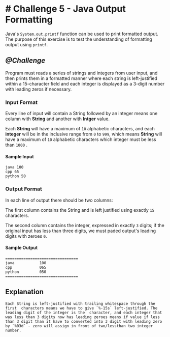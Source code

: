 # # Challenge 5 - Java Output Formatting

Java's `System.out.printf` function can be used to print formatted output. The purpose of this exercise is to test the understanding of formatting output using `printf`.

## *@Challenge*

Program must reads a series of strings and integers from user input, and then prints them in a formatted manner where each string is left-justified within a 15-character field and each integer is displayed as a 3-digit number with leading zeros if necessary.

### Input Format

Every line of input will contain a String followed by an integer means one column with **String** and another with **Intger** value. 

Each **String** will have a maximum of `10` alphabetic characters, and each **integer** will be in the inclusive range from `0` to `999`, which means **String** will have a maximum of `10` alphabetic characters which integer must be less than `1000` .

#### Sample Input

    java 100
    cpp 65
    python 50


### Output Format

In each line of output there should be two columns:

The first column contains the String and is left justified using exactly `15` characters.

The second column contains the integer, expressed in exactly `3` digits; if the original input has less than three digits, we must paded output's leading digits with zeroes `0`.

#### Sample Output

    ================================
    java           100 
    cpp            065 
    python         050 
    ================================


## Explanation
    Each String is left-justified with trailing whitespace through the first  characters means we have to give `%-15s` left-justified. The leading digit of the integer is the  character, and each integer that was less than 3 digits now has leading zeroes means if value if less than 3 digit than it have to converted into 3 digit with leading zero by `%03d` - zero will assign in front of two/lessthan two integer number.
